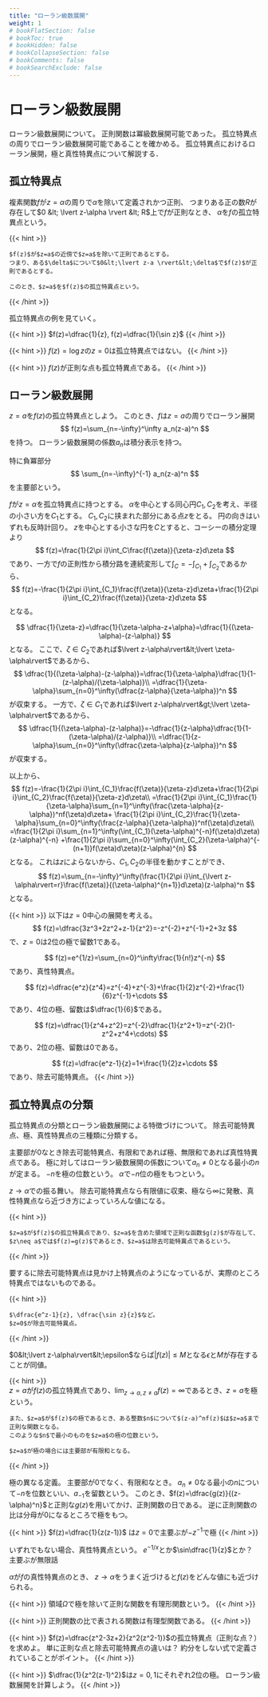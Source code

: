 ```yaml
---
title: "ローラン級数展開"
weight: 1
# bookFlatSection: false
# bookToc: true
# bookHidden: false
# bookCollapseSection: false
# bookComments: false
# bookSearchExclude: false
---
```


# ローラン級数展開

ローラン級数展開について。
正則関数は冪級数展開可能であった。
孤立特異点の周りでローラン級数展開可能であることを確かめる。
孤立特異点におけるローラン展開，極と真性特異点について解説する．

## 孤立特異点

複素関数$f$が$z=\alpha$の周りで$\alpha$を除いて定義されかつ正則、
つまりある正の数$R$が存在して$0 &lt; \lvert z-\alpha \rvert &lt; R$上で$f$が正則なとき、
$\alpha$を$f$の孤立特異点という。

{{< hint >}}

    $f(z)$が$z=a$の近傍で$z=a$を除いて正則であるとする。
    つまり、ある$\delta$について$0&lt;\lvert z-a \rvert&lt;\delta$で$f(z)$が正則であるとする。
  
    このとき、$z=a$を$f(z)$の孤立特異点という。
{{< /hint >}}

孤立特異点の例を見ていく。

{{< hint >}}
  $f(z)=\dfrac{1}{z}, f(z)=\dfrac{1}{\sin z}$
{{< /hint >}}

{{< hint >}}
  $f(z)=\log z$の$z=0$は孤立特異点ではない。
{{< /hint >}}

{{< hint >}}
  $f(z)$が正則な点も孤立特異点である。
{{< /hint >}}

## ローラン級数展開

$z=a$を$f(z)$の孤立特異点としよう。
このとき、$f$は$z=a$の周りでローラン展開
$$
    f(z)=\sum_{n=-\infty}^\infty a_n(z-a)^n
$$
を持つ。
ローラン級数展開の係数$a_n$は積分表示を持つ。

特に負冪部分
$$
    \sum_{n=-\infty}^{-1} a_n(z-a)^n
$$
を主要部という。

$f$が$z=\alpha$を孤立特異点に持つとする。
$\alpha$を中心とする同心円$C_1, C_2$を考え、半径の小さい方を$C_1$とする。
$C_1, C_2$に挟まれた部分にある点$z$をとる。
円の向きはいずれも反時計回り。
$z$を中心とする小さな円を$C$とすると、コーシーの積分定理より
$$
f(z)=\frac{1}{2\pi i}\int_C\frac{f(\zeta)}{\zeta-z}d\zeta
$$
であり、一方で$f$の正則性から積分路を連続変形して$\int_C=-\int_{C_1}+\int_{C_2}$であるから、
$$
f(z)=-\frac{1}{2\pi i}\int_{C_1}\frac{f(\zeta)}{\zeta-z}d\zeta+\frac{1}{2\pi i}\int_{C_2}\frac{f(\zeta)}{\zeta-z}d\zeta
$$
となる。

$$
\dfrac{1}{\zeta-z}=\dfrac{1}{\zeta-\alpha-z+\alpha}=\dfrac{1}{(\zeta-\alpha)-(z-\alpha)}
$$
となる。
ここで、$\zeta\in C_2$であれば$\lvert z-\alpha\rvert&lt;\lvert \zeta-\alpha\rvert$であるから、
$$
\dfrac{1}{(\zeta-\alpha)-(z-\alpha)}=\dfrac{1}{\zeta-\alpha}\dfrac{1}{1-(z-\alpha)/(\zeta-\alpha)}\\
=\dfrac{1}{\zeta-\alpha}\sum_{n=0}^\infty(\dfrac{z-\alpha}{\zeta-\alpha})^n
$$
が収束する。
一方で、$\zeta\in C_1$であれば$\lvert z-\alpha\rvert&gt;\lvert \zeta-\alpha\rvert$であるから、
$$
\dfrac{1}{(\zeta-\alpha)-(z-\alpha)}=-\dfrac{1}{z-\alpha}\dfrac{1}{1-(\zeta-\alpha)/(z-\alpha)}\\
=\dfrac{1}{z-\alpha}\sum_{n=0}^\infty(\dfrac{\zeta-\alpha}{z-\alpha})^n
$$
が収束する。

以上から、
$$
f(z)=-\frac{1}{2\pi i}\int_{C_1}\frac{f(\zeta)}{\zeta-z}d\zeta+\frac{1}{2\pi i}\int_{C_2}\frac{f(\zeta)}{\zeta-z}d\zeta\\
=\frac{1}{2\pi i}\int_{C_1}\frac{1}{\zeta-\alpha}\sum_{n=1}^\infty(\frac{\zeta-\alpha}{z-\alpha})^nf(\zeta)d\zeta+
\frac{1}{2\pi i}\int_{C_2}\frac{1}{\zeta-\alpha}\sum_{n=0}^\infty(\frac{z-\alpha}{\zeta-\alpha})^nf(\zeta)d\zeta\\
=\frac{1}{2\pi i}\sum_{n=1}^\infty(\int_{C_1}(\zeta-\alpha)^{-n}f(\zeta)d\zeta)(z-\alpha)^{-n}
+\frac{1}{2\pi i}\sum_{n=0}^\infty(\int_{C_2}(\zeta-\alpha)^{-(n+1)}f(\zeta)d\zeta)(z-\alpha)^{n}
$$
となる。
これは$z$によらないから、$C_1, C_2$の半径を動かすことができ、
$$
f(z)=\sum_{n=-\infty}^\infty(\frac{1}{2\pi i}\int_{\lvert z-\alpha\rvert=r}\frac{f(\zeta)}{(\zeta-\alpha)^{n+1}}d\zeta)(z-\alpha)^n
$$
となる。

{{< hint >}}
  以下は$z=0$中心の展開を考える。
  $$
  f(z)=\dfrac{3z^3+2z^2+z-1}{z^2}=-z^{-2}+z^{-1}+2+3z
  $$
  で、$z=0$は$2$位の極で留数$1$である。

  $$
  f(z)=e^{1/z}=\sum_{n=0}^\infty\frac{1}{n!}z^{-n}
  $$
  であり、真性特異点。

  $$
  f(z)=\dfrac{e^z}{z^4}=z^{-4}+z^{-3}+\frac{1}{2}z^{-2}+\frac{1}{6}z^{-1}+\cdots
  $$
  であり、$4$位の極、留数は$\dfrac{1}{6}$である。

  $$
  f(z)=\dfrac{1}{z^4+z^2}=z^{-2}\dfrac{1}{z^2+1}=z^{-2}(1-z^2+z^4+\cdots)
  $$
  であり、$2$位の極、留数は$0$である。

  $$
  f(z)=\dfrac{e^z-1}{z}=1+\frac{1}{2}z+\cdots
  $$
  であり、除去可能特異点。
{{< /hint >}}

## 孤立特異点の分類

孤立特異点の分類とローラン級数展開による特徴づけについて。
除去可能特異点、極、真性特異点の三種類に分類する。

主要部が$0$なとき除去可能特異点、有限和であれば極、無限和であれば真性特異点である。
極に対してはローラン級数展開の係数について$a_n\neq0$となる最小の$n$が定まる。
$-n$を極の位数という。
$\alpha$で$-n$位の極をもつという。

$z\to\alpha$での振る舞い。
除去可能特異点なら有限値に収束、極なら$\infty$に発散、真性特異点なら近づき方によっていろんな値になる。

{{< hint >}}

    $z=a$が$f(z)$の孤立特異点であり、$z=a$を含めた領域で正則な函数$g(z)$が存在して、
    $z\neq a$では$f(z)=g(z)$であるとき、$z=a$は除去可能特異点であるという。
{{< /hint >}}
  
要するに除去可能特異点は見かけ上特異点のようになっているが、実際のところ特異点ではないものである。

{{< hint >}}

    $\dfrac{e^z-1}{z}, \dfrac{\sin z}{z}$など。
    $z=0$が除去可能特異点。
{{< /hint >}}

$0&lt;\lvert z-\alpha\rvert&lt;\epsilon$ならば$\lvert f(z)\lvert\leq M$となる$\epsilon$と$M$が存在することが同値。

{{< hint >}}  
    $z=a$が$f(z)$の孤立特異点であり、$\lim_{z\to a,z\neq a}f(z)=\infty$であるとき、$z=a$を極という。
  
    また、$z=a$が$f(z)$の極であるとき、ある整数$n$について$(z-a)^nf(z)$は$z=a$まで正則な関数となる。
    このような$n$で最小のものを$z=a$の極の位数という。

    $z=a$が極の場合には主要部が有限和となる。
{{< /hint >}}

極の異なる定義。
主要部が$0$でなく、有限和なとき。
$a_n\neq0$なる最小の$n$について$-n$を位数といい、$a_{-1}$を留数という。
このとき、$f(z)=\dfrac{g(z)}{(z-\alpha)^n}$と正則な$g(z)$を用いてかけ、正則関数の日である。
逆に正則関数の比は分母が$0$になるところで極をもつ。

{{< hint >}}
    $f(z)=\dfrac{1}{z(z-1)}$
    は$z=0$で主要ぶが$-z^{-1}$で極
{{< /hint >}}

いずれでもない場合、真性特異点という。
$e^{-1/x}$とか$\sin\dfrac{1}{z}$とか？
主要ぶが無限話

$\alpha$が$f$の真性特異点のとき、
$z\to\alpha$をうまく近づけると$f(z)$をどんな値にも近づけられる。


{{< hint >}}
    領域$\Omega$で極を除いて正則な関数を有理形関数という。
{{< /hint >}}

{{< hint >}}
    正則関数の比で表される関数は有理型関数である。
{{< /hint >}}


{{< hint >}}
    $f(z)=\dfrac{z^2-3z+2}{z^2(z^2-1)}$の孤立特異点（正則な点？）を求めよ。
    単に正則な点と除去可能特異点の違いは？
    約分をしない式で定義されていることがポイント。
{{< /hint >}}

{{< hint >}}
    $\dfrac{1}{z^2(z-1)^2}$は$z=0, 1$にそれぞれ$2$位の極。
    ローラン級数展開を計算しよう。
{{< /hint >}}
